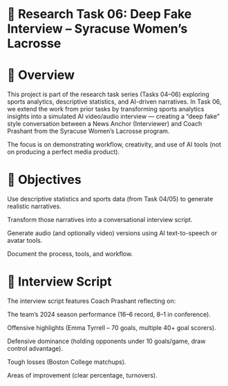 # 🏑 Research Task 06: Deep Fake Interview – Syracuse Women’s Lacrosse
# 📌 Overview

This project is part of the research task series (Tasks 04–06) exploring sports analytics, descriptive statistics, and AI-driven narratives.
In Task 06, we extend the work from prior tasks by transforming sports analytics insights into a simulated AI video/audio interview — creating a “deep fake” style conversation between a News Anchor (Interviewer) and Coach Prashant from the Syracuse Women’s Lacrosse program.

The focus is on demonstrating workflow, creativity, and use of AI tools (not on producing a perfect media product).

# 🎯 Objectives

Use descriptive statistics and sports data (from Task 04/05) to generate realistic narratives.

Transform those narratives into a conversational interview script.

Generate audio (and optionally video) versions using AI text-to-speech or avatar tools.

Document the process, tools, and workflow.

# 📝 Interview Script

The interview script features Coach Prashant reflecting on:

The team’s 2024 season performance (16–6 record, 8–1 in conference).

Offensive highlights (Emma Tyrrell – 70 goals, multiple 40+ goal scorers).

Defensive dominance (holding opponents under 10 goals/game, draw control advantage).

Tough losses (Boston College matchups).

Areas of improvement (clear percentage, turnovers).
